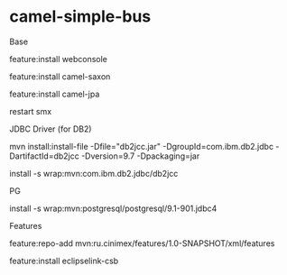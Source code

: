 # camel-simple-bus

Base

feature:install webconsole

feature:install	camel-saxon

feature:install camel-jpa

restart smx

JDBC Driver (for DB2)

mvn install:install-file -Dfile="db2jcc.jar" -DgroupId=com.ibm.db2.jdbc -DartifactId=db2jcc -Dversion=9.7 -Dpackaging=jar

install -s wrap:mvn:com.ibm.db2.jdbc/db2jcc

PG

install -s wrap:mvn:postgresql/postgresql/9.1-901.jdbc4

Features 

feature:repo-add mvn:ru.cinimex/features/1.0-SNAPSHOT/xml/features

feature:install eclipselink-csb
